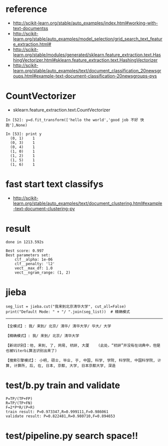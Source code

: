 # reference
- http://scikit-learn.org/stable/auto_examples/index.html#working-with-text-documentss
- http://scikit-learn.org/stable/auto_examples/model_selection/grid_search_text_feature_extraction.html#
- http://scikit-learn.org/stable/modules/generated/sklearn.feature_extraction.text.HashingVectorizer.html#sklearn.feature_extraction.text.HashingVectorizer
- http://scikit-learn.org/stable/auto_examples/text/document_classification_20newsgroups.html#example-text-document-classification-20newsgroups-pys

# CountVectorizer 
- sklearn.feature_extraction.text.CountVectorizer

```
In [52]: y=d.fit_transform(['hello the world','good job 不好 快跑'],None)

In [53]: print y
  (0, 1)	1
  (0, 3)	1
  (0, 4)	1
  (1, 0)	1
  (1, 2)	1
  (1, 5)	1
  (1, 6)	1
```

# fast start text classifys
- http://scikit-learn.org/stable/auto_examples/text/document_clustering.html#example-text-document-clustering-py

# result
```
done in 1213.592s

Best score: 0.997
Best parameters set:
	clf__alpha: 1e-06
	clf__penalty: 'l2'
	vect__max_df: 1.0
	vect__ngram_range: (1, 2)
```

# jieba
```
seg_list = jieba.cut("我来到北京清华大学", cut_all=False)
print("Default Mode: " + "/ ".join(seg_list))  # 精确模式
```

---

```
【全模式】: 我/ 来到/ 北京/ 清华/ 清华大学/ 华大/ 大学

【精确模式】: 我/ 来到/ 北京/ 清华大学

【新词识别】：他, 来到, 了, 网易, 杭研, 大厦    (此处，“杭研”并没有在词典中，但是也被Viterbi算法识别出来了)

【搜索引擎模式】： 小明, 硕士, 毕业, 于, 中国, 科学, 学院, 科学院, 中国科学院, 计算, 计算所, 后, 在, 日本, 京都, 大学, 日本京都大学, 深造
```

# test/b.py train and validate
```
P=TP/(TP+FP)
R=TP/(TP+FN)
F=2*P*R/(P+R)
train result: P=0.973347,R=0.999111,F=0.986061
validate result: P=0.822481,R=0.980710,F=0.894653

```

# test/pipeline.py search space!!

